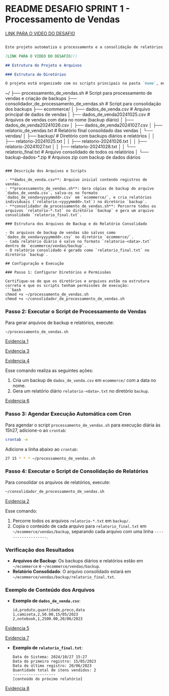 # README DESAFIO SPRINT 1 - Processamento de Vendas

[LINK PARA O VIDEO DO DESAFIO](https://compasso-my.sharepoint.com/personal/paulo_braga_pb_compasso_com_br/_layouts/15/stream.aspx?id=%2Fpersonal%2Fpaulo%5Fbraga%5Fpb%5Fcompasso%5Fcom%5Fbr%2FDocuments%2FPauloRenato%2EBraga%2DSprint01%2Ewebm&nav=%7B%22defaultNavPanel%22%3A%7B%22pluginName%22%3A%22MediaSettingsLayer%22%7D%7D&referrer=StreamWebApp%2EWeb&referrerScenario=AddressBarCopied%2Eview%2Ebd30914d%2D8f79%2D4c62%2D8114%2Dde587291f97b)

```markdown

Este projeto automatiza o processamento e a consolidação de relatórios de vendas, organizando arquivos de backup e consolidando-os em um relatório final. Este documento fornece uma descrição dos passos para configurar, executar e verificar os resultados gerados pelos scripts `processamento_de_vendas.sh` e `consolidador_de_processamento_de_vendas.sh`.

[LINK PARA O VIDEO DO DESAFIO]()

## Estrutura do Projeto e Arquivos

### Estrutura de Diretórios

O projeto está organizado com os scripts principais na pasta `home`, enquanto os dados e backups de vendas estão dentro do diretório `ecommerce`, conforme a estrutura a seguir:

```
~/
├── processamento_de_vendas.sh                  # Script para processamento de vendas e criação de backups
├── consolidador_de_processamento_de_vendas.sh  # Script para consolidação dos backups
├── ecommerce/
│   ├── dados_de_venda.csv                      # Arquivo principal de dados de vendas
│   ├── dados_de_venda20241025.csv              # Arquivos de vendas com data no nome (backup diário)
│   ├── dados_de_venda20241026.csv
│   ├── dados_de_venda20241027.csv
│   ├── relatorio_de_vendas.txt                 # Relatório final consolidado das vendas
│   └── vendas/
│       ├── backup/                             # Diretório com backups diários e relatórios
│       │   ├── relatorio-20241025.txt
│       │   ├── relatorio-20241026.txt
│       │   ├── relatorio-20241027.txt
│       │   ├── relatorio-20241028.txt
│       │   └── relatorio_final.txt             # Arquivo consolidado de todos os relatórios
│       └── backup-dados-*.zip                  # Arquivos zip com backup de dados diários
```

### Descrição dos Arquivos e Scripts

- **dados_de_venda.csv**: Arquivo inicial contendo registros de vendas.
- **processamento_de_vendas.sh**: Gera cópias de backup do arquivo `dados_de_venda.csv`, salva-os no formato `dados_de_venda<yyyymmdd>.csv` em `ecommerce/`, e cria relatórios individuais (`relatorio-<yyyymmdd>.txt`) no diretório `backup`.
- **consolidador_de_processamento_de_vendas.sh**: Percorre todos os arquivos `relatorio-*.txt` no diretório `backup` e gera um arquivo consolidado `relatorio_final.txt`.

### Estrutura dos Arquivos de Backup e do Relatório Consolidado

- Os arquivos de backup de vendas são salvos como `dados_de_venda<yyyymmdd>.csv` no diretório `ecommerce/`.
- Cada relatório diário é salvo no formato `relatorio-<data>.txt` dentro de `ecommerce/vendas/backup`.
- O relatório consolidado é gerado como `relatorio_final.txt` no diretório `backup`.

## Configuração e Execução

### Passo 1: Configurar Diretórios e Permissões

Certifique-se de que os diretórios e arquivos estão na estrutura correta e que os scripts tenham permissões de execução:
```bash
chmod +x ~/processamento_de_vendas.sh
chmod +x ~/consolidador_de_processamento_de_vendas.sh
```

### Passo 2: Executar o Script de Processamento de Vendas

Para gerar arquivos de backup e relatórios, execute:
```bash
~/processamento_de_vendas.sh
```
[Evidencia 1](https://github.com/paulorenatojsb/CompassAcademy/blob/main/Sprint%2001/Evid%C3%AAncias/Evidencia%20Desafio%20Sprint1%20(1).png)

[Evidencia 3](https://github.com/paulorenatojsb/CompassAcademy/blob/main/Sprint%2001/Evid%C3%AAncias/Evidencia%20Desafio%20Sprint1%20(3).png)

[Evidencia 4](https://github.com/paulorenatojsb/CompassAcademy/blob/main/Sprint%2001/Evid%C3%AAncias/Evidencia%20Desafio%20Sprint1%20(4).png)

Esse comando realiza as seguintes ações:
1. Cria um backup de `dados_de_venda.csv` em `ecommerce/` com a data no nome.
2. Gera um relatório diário `relatorio-<data>.txt` no diretório `backup`.

[Evidencia 6](https://github.com/paulorenatojsb/CompassAcademy/blob/main/Sprint%2001/Evid%C3%AAncias/Evidencia%20Desafio%20Sprint1%20(6).png)

### Passo 3: Agendar Execução Automática com Cron

Para agendar o script `processamento_de_vendas.sh` para execução diária às 15h27, adicione-o ao `crontab`:
```bash
crontab -e
```

Adicione a linha abaixo ao `crontab`:
```bash
27 15 * * * ~/processamento_de_vendas.sh
```

### Passo 4: Executar o Script de Consolidação de Relatórios

Para consolidar os arquivos de relatórios, execute:
```bash
~/consolidador_de_processamento_de_vendas.sh
```
[Evidencia 2](https://github.com/paulorenatojsb/CompassAcademy/blob/main/Sprint%2001/Evid%C3%AAncias/Evidencia%20Desafio%20Sprint1%20(2).png)

Esse comando:
1. Percorre todos os arquivos `relatorio-*.txt` em `backup/`.
2. Copia o conteúdo de cada arquivo para `relatorio_final.txt` em `~/ecommerce/vendas/backup`, separando cada arquivo com uma linha `-------------------`.

### Verificação dos Resultados

- **Arquivos de Backup**: Os backups diários e relatórios estão em `~/ecommerce` e `~/ecommerce/vendas/backup`.
- **Relatório Consolidado**: O arquivo consolidado estará em `~/ecommerce/vendas/backup/relatorio_final.txt`.

### Exemplo de Conteúdo dos Arquivos

- **Exemplo de `dados_de_venda.csv`**:
    ```
    id,produto,quantidade,preco,data
    1,camiseta,2,50.00,15/05/2023
    2,notebook,1,2500.00,20/06/2023
    ```

[Evidencia 5](https://github.com/paulorenatojsb/CompassAcademy/blob/main/Sprint%2001/Evid%C3%AAncias/Evidencia%20Desafio%20Sprint1%20(5).png)

[Evidencia 7](https://github.com/paulorenatojsb/CompassAcademy/blob/main/Sprint%2001/Evid%C3%AAncias/Evidencia%20Desafio%20Sprint1%20(7).png)

- **Exemplo de `relatorio_final.txt`**:
    ```
    Data do Sistema: 2024/10/27 15:27
    Data do primeiro registro: 15/05/2023
    Data do último registro: 20/06/2023
    Quantidade total de itens vendidos: 2
    -------------------
    [conteúdo do próximo relatório]
    ```
[Evidencia 8](https://github.com/paulorenatojsb/CompassAcademy/blob/main/Sprint%2001/Evid%C3%AAncias/Evidencia%20Desafio%20Sprint1%20(8).png)
